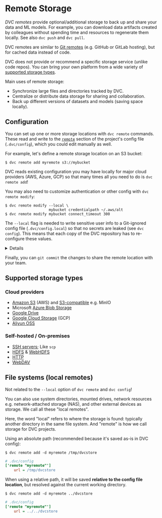 # Remote Storage

_DVC remotes_ provide optional/additional storage to back up and share your data
and ML models. For example, you can download data artifacts created by
colleagues without spending time and resources to regenerate them locally. See
also `dvc push` and `dvc pull`.

<admon type="info">

DVC remotes are similar to [Git remotes] (e.g. GitHub or GitLab hosting), but
for <abbr>cached</abbr> data instead of code.

[git remotes]: https://git-scm.com/book/en/v2/Git-Basics-Working-with-Remotes

</admon>

DVC does not provide or recommend a specific storage service (unlike code
repos). You can bring your own platform from a wide variety of
[supported storage types](#supported-storage-types).

Main uses of remote storage:

- Synchronize large files and directories tracked by DVC.
- Centralize or distribute data storage for sharing and collaboration.
- Back up different versions of datasets and models (saving space locally).

## Configuration

You can set up one or more storage locations with `dvc remote` commands. These
read and write to the [`remote`] section of the project's config file
(`.dvc/config`), which you could edit manually as well.

For example, let's define a remote storage location on an S3 bucket:

[`remote`]: /doc/command-reference/config#remote

```cli
$ dvc remote add myremote s3://mybucket
```

<admon type="tip">

DVC reads existing configuration you may have locally for major cloud providers
(AWS, Azure, GCP) so that many times all you need to do is `dvc remote add`!

</admon>

You may also need to customize authentication or other config with
`dvc remote modify`:

```cli
$ dvc remote modify --local \
                    mybucket credentialpath ~/.aws/alt
$ dvc remote modify mybucket connect_timeout 300
```

<admon type="warn">

The `--local` flag is needed to write sensitive user info to a Git-ignored
config file (`.dvc/config.local`) so that no secrets are leaked (see
`dvc config`). This means that each copy of the <abbr>DVC repository</abbr> has
to re-configure these values.

</admon>

<details>

### Click to see the resulting config files.

```ini
# .dvc/config
['remote "mybucket"']
    url = s3://my-bucket
    connect_timeout = 300
```

```ini
# .dvc/config.local
['remote "mybucket"']
    credentialpath = ~/.aws/alt
```

```ini
# .gitignore
.dvc/config.local
```

</details>

Finally, you can `git commit` the changes to share the remote location with your
team.

## Supported storage types

### Cloud providers

- [Amazon S3] (AWS) and [S3-compatible] e.g. MinIO
- Microsoft [Azure Blob Storage]
- [Google Drive]
- [Google Cloud Storage] (GCP)
- [Aliyun OSS]

[amazon s3]: /doc/user-guide/data-management/remote-storage/amazon-s3
[s3-compatible]:
  /doc/user-guide/data-management/remote-storage/amazon-s3#s3-compatible-servers-non-amazon
[azure blob storage]:
  /doc/user-guide/data-management/remote-storage/azure-blob-storage
[google drive]: /doc/command-reference/remote/modify#google-drive
[google cloud storage]:
  /doc/user-guide/data-management/remote-storage/google-cloud-storage
[aliyun oss]: /doc/user-guide/data-management/remote-storage/aliyun-oss

### Self-hosted / On-premises

- [SSH servers]; Like `scp`
- [HDFS] & [WebHDFS]
- [HTTP]
- [WebDAV]

[ssh servers]: /doc/command-reference/remote/modify#ssh
[hdfs]: /doc/command-reference/remote/modify#hdfs
[webhdfs]: /doc/command-reference/remote/modify#webhdfs
[http]: /doc/command-reference/remote/modify#http
[webdav]: /doc/command-reference/remote/modify#webdav

## File systems (local remotes)

<admon type="tip">

Not related to the `--local` option of `dvc remote` and `dvc config`!

</admon>

You can also use system directories, mounted drives, network resources e.g.
network-attached storage (NAS), and other external devices as storage. We call
all these "local remotes".

<admon type="info">

Here, the word "local" refers to where the storage is found: typically another
directory in the same file system. And "remote" is how we call storage for
<abbr>DVC projects</abbr>.

</admon>

Using an absolute path (recommended because it's saved as-is in DVC config):

```cli
$ dvc remote add -d myremote /tmp/dvcstore
```

```ini
# .dvc/config
['remote "myremote"']
    url = /tmp/dvcstore
```

When using a relative path, it will be saved **relative to the config file
location**, but resolved against the current working directory.

```cli
$ dvc remote add -d myremote ../dvcstore
```

```ini
# .dvc/config
['remote "myremote"']
    url = ../../dvcstore
```
